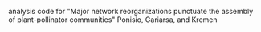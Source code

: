 analysis code for "Major network reorganizations punctuate the assembly
of plant-pollinator communities" Ponisio, Gariarsa, and Kremen

